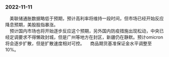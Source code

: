 ### 2022-11-11
&ensp;&ensp;美联储通胀数据略低于预期，预计高利率将维持一段时间，但市场已经开始反应降息预期，美股股指暴涨。  
&ensp;&ensp;预计国内市场也将开始逐步反应这个预期，另外国内防疫措施出现松动，中央已经定调要求不得懒政封城，但是广州等地方在封区，新疆仍在静默。预计omicron将会逐步扩散，但是扩散速度相对可控。
&ensp;&ensp;商品期货基准保证金水平调整至10%。
  
